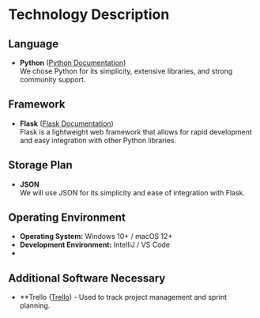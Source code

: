 # Technology Description

## Language
- **Python** ([Python Documentation](https://www.python.org/))  
 We chose Python for its simplicity, extensive libraries, and strong community support.

## Framework
- **Flask** ([Flask Documentation](https://flask.palletsprojects.com/))  
  Flask is a lightweight web framework that allows for rapid development and easy integration with other Python libraries.

## Storage Plan
- **JSON**  
  We will use JSON for its simplicity and ease of integration with Flask.

## Operating Environment
- **Operating System:**  Windows 10+ / macOS 12+
- **Development Environment:** IntelliJ / VS Code
- 
## Additional Software Necessary
- **Trello ([Trello](https://trello.com/)) - Used to track project management and sprint planning.

